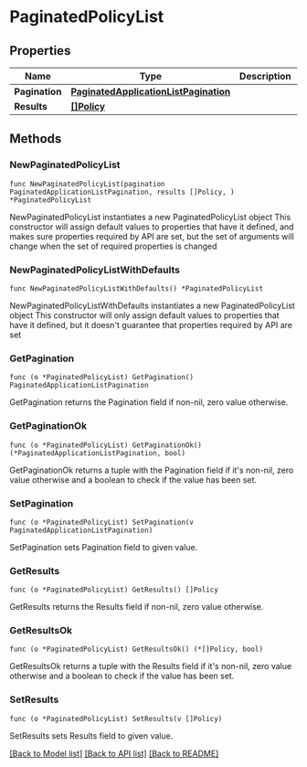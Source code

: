# PaginatedPolicyList

## Properties

Name | Type | Description | Notes
------------ | ------------- | ------------- | -------------
**Pagination** | [**PaginatedApplicationListPagination**](PaginatedApplicationListPagination.md) |  | 
**Results** | [**[]Policy**](Policy.md) |  | 

## Methods

### NewPaginatedPolicyList

`func NewPaginatedPolicyList(pagination PaginatedApplicationListPagination, results []Policy, ) *PaginatedPolicyList`

NewPaginatedPolicyList instantiates a new PaginatedPolicyList object
This constructor will assign default values to properties that have it defined,
and makes sure properties required by API are set, but the set of arguments
will change when the set of required properties is changed

### NewPaginatedPolicyListWithDefaults

`func NewPaginatedPolicyListWithDefaults() *PaginatedPolicyList`

NewPaginatedPolicyListWithDefaults instantiates a new PaginatedPolicyList object
This constructor will only assign default values to properties that have it defined,
but it doesn't guarantee that properties required by API are set

### GetPagination

`func (o *PaginatedPolicyList) GetPagination() PaginatedApplicationListPagination`

GetPagination returns the Pagination field if non-nil, zero value otherwise.

### GetPaginationOk

`func (o *PaginatedPolicyList) GetPaginationOk() (*PaginatedApplicationListPagination, bool)`

GetPaginationOk returns a tuple with the Pagination field if it's non-nil, zero value otherwise
and a boolean to check if the value has been set.

### SetPagination

`func (o *PaginatedPolicyList) SetPagination(v PaginatedApplicationListPagination)`

SetPagination sets Pagination field to given value.


### GetResults

`func (o *PaginatedPolicyList) GetResults() []Policy`

GetResults returns the Results field if non-nil, zero value otherwise.

### GetResultsOk

`func (o *PaginatedPolicyList) GetResultsOk() (*[]Policy, bool)`

GetResultsOk returns a tuple with the Results field if it's non-nil, zero value otherwise
and a boolean to check if the value has been set.

### SetResults

`func (o *PaginatedPolicyList) SetResults(v []Policy)`

SetResults sets Results field to given value.



[[Back to Model list]](../README.md#documentation-for-models) [[Back to API list]](../README.md#documentation-for-api-endpoints) [[Back to README]](../README.md)


